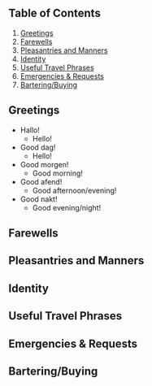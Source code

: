 ## Table of Contents
1. [Greetings](#greetings)
2. [Farewells](#farewells)
3. [Pleasantries and Manners](#manners)
4. [Identity](#identiy)
5. [Useful Travel Phrases](#travel)
6. [Emergencies & Requests](#emergency)
7. [Bartering/Buying](#bartering)

<a id="greetings"></a>
## Greetings

- Hallo!
  - Hello!
- Good dag!
  - Hello!
- Good morgen!
  - Good morning!
- Good afend!
  - Good afternoon/evening!
- Good nakt!
  - Good evening/night!

<a id="farwells"></a>
## Farewells

<a id="manners"></a>
## Pleasantries and Manners

<a id="identity"></a>
## Identity

<a id="travel"></a>
## Useful Travel Phrases

<a id="emergency"></a>
## Emergencies & Requests

<a id="bartering"></a>
## Bartering/Buying

